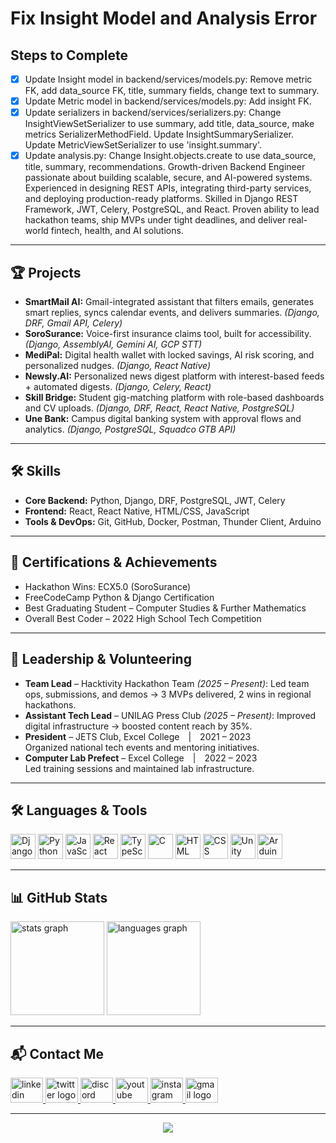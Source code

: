 # Fix Insight Model and Analysis Error

## Steps to Complete

- [x] Update Insight model in backend/services/models.py: Remove metric FK, add data_source FK, title, summary fields, change text to summary.
- [x] Update Metric model in backend/services/models.py: Add insight FK.
- [x] Update serializers in backend/services/serializers.py: Change InsightViewSetSerializer to use summary, add title, data_source, make metrics SerializerMethodField. Update InsightSummarySerializer. Update MetricViewSetSerializer to use 'insight.summary'.
- [x] Update analysis.py: Change Insight.objects.create to use data_source, title, summary, recommendations.
Growth-driven Backend Engineer passionate about building scalable, secure, and AI-powered systems. Experienced in designing REST APIs, integrating third-party services, and deploying production-ready platforms. Skilled in Django REST Framework, JWT, Celery, PostgreSQL, and React. Proven ability to lead hackathon teams, ship MVPs under tight deadlines, and deliver real-world fintech, health, and AI solutions.

---

## 🏆 Projects

- **SmartMail AI:** Gmail-integrated assistant that filters emails, generates smart replies, syncs calendar events, and delivers summaries. _(Django, DRF, Gmail API, Celery)_
- **SoroSurance:** Voice-first insurance claims tool, built for accessibility. _(Django, AssemblyAI, Gemini AI, GCP STT)_
- **MediPal:** Digital health wallet with locked savings, AI risk scoring, and personalized nudges. _(Django, React Native)_
- **Newsly.AI:** Personalized news digest platform with interest-based feeds + automated digests. _(Django, Celery, React)_
- **Skill Bridge:** Student gig-matching platform with role-based dashboards and CV uploads. _(Django, DRF, React, React Native, PostgreSQL)_
- **Une Bank:** Campus digital banking system with approval flows and analytics. _(Django, PostgreSQL, Squadco GTB API)_

---

## 🛠️ Skills

- **Core Backend:** Python, Django, DRF, PostgreSQL, JWT, Celery
- **Frontend:** React, React Native, HTML/CSS, JavaScript
- **Tools & DevOps:** Git, GitHub, Docker, Postman, Thunder Client, Arduino

---

## 📜 Certifications & Achievements

- Hackathon Wins: ECX5.0 (SoroSurance)
- FreeCodeCamp Python & Django Certification
- Best Graduating Student – Computer Studies & Further Mathematics
- Overall Best Coder – 2022 High School Tech Competition

---

## 👑 Leadership & Volunteering

- **Team Lead** – Hacktivity Hackathon Team _(2025 – Present)_: Led team ops, submissions, and demos → 3 MVPs delivered, 2 wins in regional hackathons.
- **Assistant Tech Lead** – UNILAG Press Club _(2025 – Present)_: Improved digital infrastructure → boosted content reach by 35%.
- **President** – JETS Club, Excel College | 2021 – 2023  
  Organized national tech events and mentoring initiatives.
- **Computer Lab Prefect** – Excel College | 2022 – 2023  
  Led training sessions and maintained lab infrastructure.

---

## 🛠️ Languages & Tools

<div align="left">
  <img src="https://cdn.jsdelivr.net/gh/devicons/devicon/icons/django/django-plain.svg" width="40" height="40" alt="Django"/>
  <img src="https://cdn.jsdelivr.net/gh/devicons/devicon/icons/python/python-original.svg" width="40" height="40" alt="Python"/>
  <img src="https://cdn.jsdelivr.net/gh/devicons/devicon/icons/javascript/javascript-original.svg" width="40" height="40" alt="JavaScript"/>
  <img src="https://cdn.jsdelivr.net/gh/devicons/devicon/icons/react/react-original.svg" width="40" height="40" alt="React"/>
  <img src="https://cdn.jsdelivr.net/gh/devicons/devicon/icons/typescript/typescript-original.svg" width="40" height="40" alt="TypeScript"/>
  <img src="https://cdn.jsdelivr.net/gh/devicons/devicon/icons/c/c-original.svg" width="40" height="40" alt="C"/>
  <img src="https://cdn.jsdelivr.net/gh/devicons/devicon/icons/html5/html5-original.svg" width="40" height="40" alt="HTML"/>
  <img src="https://cdn.jsdelivr.net/gh/devicons/devicon/icons/css3/css3-original.svg" width="40" height="40" alt="CSS"/>
  <img src="https://cdn.jsdelivr.net/gh/devicons/devicon/icons/unity/unity-original.svg" width="40" height="40" alt="Unity"/>
  <img src="https://cdn.jsdelivr.net/gh/devicons/devicon/icons/arduino/arduino-original.svg" width="40" height="40" alt="Arduino"/>
</div>

---

## 📊 GitHub Stats

<div align="left">
  <img src="https://github-readme-stats.vercel.app/api?username=Koded0214h&hide_title=false&hide_rank=false&show_icons=true&include_all_commits=true&count_private=true&disable_animations=false&theme=dracula&locale=en&hide_border=false&order=1" height="150" alt="stats graph"  />
  <img src="https://github-readme-stats.vercel.app/api/top-langs?username=Koded0214h&locale=en&hide_title=false&layout=compact&card_width=320&langs_count=5&theme=dracula&hide_border=false&order=2" height="150" alt="languages graph"  />
</div>

---

## 📬 Contact Me

<div align="left">
  <a href="https://www.linkedin.com/in/abdulrahman-raufu-07aa41335/" target="_blank">
    <img src="https://raw.githubusercontent.com/maurodesouza/profile-readme-generator/master/src/assets/icons/social/linkedin/default.svg" width="52" height="40" alt="linkedin logo"  />
  </a>
  <a href="https://x.com/coder0214h?s=21" target='_blank'>
    <img src="https://raw.githubusercontent.com/maurodesouza/profile-readme-generator/master/src/assets/icons/social/twitter/default.svg" width="52" height="40" alt="twitter logo"  />
  </a>
  <a href="https://discord.com/users/YOUR-DISCORD-TAG" target="_blank">
    <img src="https://raw.githubusercontent.com/maurodesouza/profile-readme-generator/master/src/assets/icons/social/discord/default.svg" width="52" height="40" alt="discord logo"  />
  </a>
  <a href="https://www.youtube.com/@koded_the_coder" target="_blank">
    <img src="https://raw.githubusercontent.com/maurodesouza/profile-readme-generator/master/src/assets/icons/social/youtube/default.svg" width="52" height="40" alt="youtube logo"  />
  </a>
  <a href="https://www.instagram.com/koded_the_coder/" target="_blank">
    <img src="https://raw.githubusercontent.com/maurodesouza/profile-readme-generator/master/src/assets/icons/social/instagram/default.svg" width="52" height="40" alt="instagram logo"  />
  </a>
  <a href="mailto:coder0214h@gmail.com" target="_blank">
    <img src="https://raw.githubusercontent.com/maurodesouza/profile-readme-generator/master/src/assets/icons/social/gmail/default.svg" width="52" height="40" alt="gmail logo"  />
  </a>
</div>

---

<div align="center">
  <img src="https://profile-counter.glitch.me/Koded0214h/count.svg?" />
</div>

<!-- Add custom badges, animated text, or additional flair here if desired! -->

